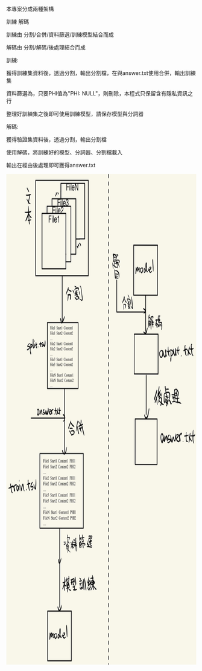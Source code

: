 本專案分成兩種架構

訓練  解碼

訓練由 分割/合併/資料篩選/訓練模型結合而成

解碼由 分割/解碼/後處理結合而成

訓練:

獲得訓練集資料後，透過分割，輸出分割檔，在與answer.txt使用合併，輸出訓練集

資料篩選為，只要PHI值為"PHI: NULL"，則刪除，本程式只保留含有隱私資訊之行

整理好訓練集之後即可使用訓練模型，請保存模型與分詞器

解碼:

獲得驗證集資料後，透過分割，輸出分割檔

使用解碼，將訓練好的模型、分詞器、分割檔載入

輸出在經由後處理即可獲得answer.txt
<p align="center">
  <img src="結構.jpg" alt="Logo" width="900" height="1300">
